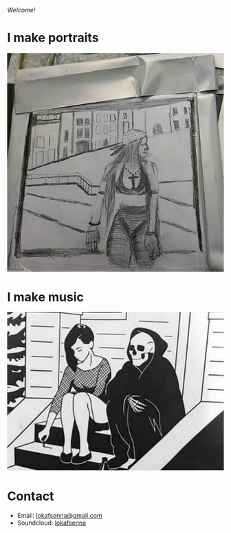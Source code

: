 _Welcome!_

# I make portraits 
![Portrait](portrait.png)
 
# I make music
![Album](album.png)

# Contact
 - Email: lokafsenna@gmail.com
 - Soundcloud: [lokafsenna](https://www.soundcloud.com/lokafsenna/)
